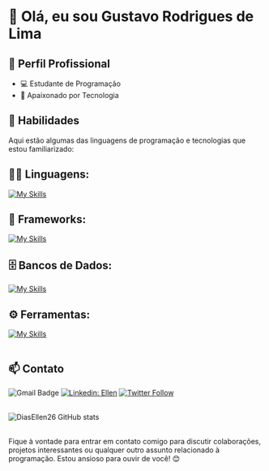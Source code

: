 # 👋 Olá, eu sou Gustavo Rodrigues de Lima

## 💼 Perfil Profissional

- 💻 Estudante de Programação
- 🌱 Apaixonado por Tecnologia

## 🚀 Habilidades

Aqui estão algumas das linguagens de programação e tecnologias que estou familiarizado:

## 👨‍💻 Linguagens: 
[![My Skills](https://skillicons.dev/icons?i=javascript)](https://skillicons.dev)

## 🧰 Frameworks: 
[![My Skills](https://skillicons.dev/icons?i=react,react-native)](https://skillicons.dev)

## 🗄️ Bancos de Dados: 
[![My Skills](https://skillicons.dev/icons?i=postgre)](https://skillicons.dev)
## ⚙️ Ferramentas:
[![My Skills](https://skillicons.dev/icons?i=git,github,visualstudio)](https://skillicons.dev)<br><br>

## 📫 Contato

![Gmail Badge](https://img.shields.io/badge/-{SeuEmail}-006bed?style=flat-square&logo=Gmail&logoColor=white&link=mailto:{SeuEmail})
[![Linkedin: Ellen](https://img.shields.io/badge/-ellendias-blue?style=flat-square&logo=Linkedin&logoColor=white&link=https://www.linkedin.com/in/devellenias/)](https://www.linkedin.com/in/devellendias/)
[![Twitter Follow](https://img.shields.io/twitter/follow/SeuUsuario?style=social)]({Link}) <br><br>

![DiasEllen26 GitHub stats](https://github-readme-stats.vercel.app/api?username=DiasEllen26&show_icons=true&theme=dark) <br><br>

Fique à vontade para entrar em contato comigo para discutir colaborações, projetos interessantes ou qualquer outro assunto relacionado à programação. Estou ansioso para ouvir de você! 😊
